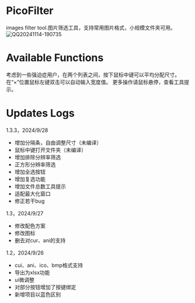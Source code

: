 # PicoFilter
 images filter tool.图片筛选工具，支持常用图片格式，小规模文件夹可用。
![QQ20241114-190735](https://github.com/user-attachments/assets/1d486b27-b104-4790-ab6b-d4d0d68a6591)
# Available Functions
考虑到一些强迫症用户，在两个列表之间，按下鼠标中键可以平均分配尺寸。
在“×”位置鼠标左键双击可以自动输入宽度值。
更多操作请鼠标悬停，查看工具提示。
# Updates Logs
 1.3.3，2024/9/28
+ 增加分隔条，自由调整尺寸（未编译）
+ 鼠标中键打开文件夹（未编译）
+ 增加排除分辨率筛选
+ 正方形分辨率筛选
+ 增加全选按钮
+ 增加复选功能
+ 增加文件总数工具提示
+ 适配最大化窗口
+ 修正若干bug

 1.3，2024/9/27
+ 修改配色方案
+ 修改图标
+ 删去对cur、ani的支持
 
1.2，2024/9/26
+ cui、ani、ico、bmp格式支持
+ 导出为xlsx功能
+ ui微调整
+ 对部分按钮增加了按键绑定
+ 新增项目以蓝色区别
